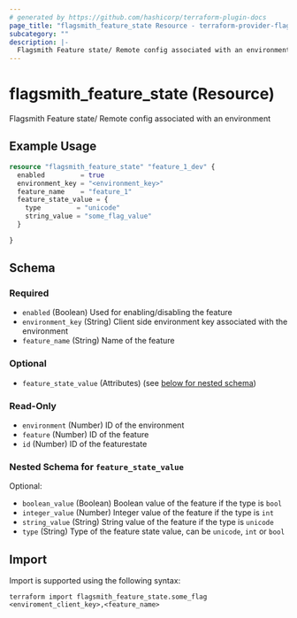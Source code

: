```yaml
---
# generated by https://github.com/hashicorp/terraform-plugin-docs
page_title: "flagsmith_feature_state Resource - terraform-provider-flagsmith"
subcategory: ""
description: |-
  Flagsmith Feature state/ Remote config associated with an environment
---
```


# flagsmith_feature_state (Resource)

Flagsmith Feature state/ Remote config associated with an environment

## Example Usage

```terraform
resource "flagsmith_feature_state" "feature_1_dev" {
  enabled         = true
  environment_key = "<environment_key>"
  feature_name    = "feature_1"
  feature_state_value = {
    type         = "unicode"
    string_value = "some_flag_value"
  }

}
```

<!-- schema generated by tfplugindocs -->
## Schema

### Required

- `enabled` (Boolean) Used for enabling/disabling the feature
- `environment_key` (String) Client side environment key associated with the environment
- `feature_name` (String) Name of the feature

### Optional

- `feature_state_value` (Attributes) (see [below for nested schema](#nestedatt--feature_state_value))

### Read-Only

- `environment` (Number) ID of the environment
- `feature` (Number) ID of the feature
- `id` (Number) ID of the featurestate

<a id="nestedatt--feature_state_value"></a>
### Nested Schema for `feature_state_value`

Optional:

- `boolean_value` (Boolean) Boolean value of the feature if the type is `bool`
- `integer_value` (Number) Integer value of the feature if the type is `int`
- `string_value` (String) String value of the feature if the type is `unicode`
- `type` (String) Type of the feature state value, can be `unicode`, `int` or `bool`

## Import

Import is supported using the following syntax:

```shell
terraform import flagsmith_feature_state.some_flag <enviroment_client_key>,<feature_name>
```
